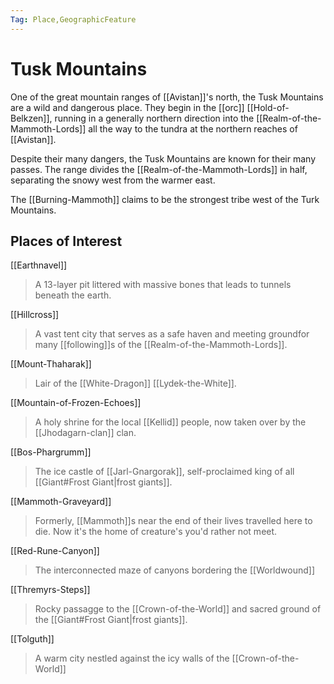 ```yaml
---
Tag: Place,GeographicFeature
---
```

# Tusk Mountains
One of the great mountain ranges of [[Avistan]]'s north, the Tusk Mountains are a wild and dangerous place. They begin in the [[orc]] [[Hold-of-Belkzen]], running in a generally northern direction into the [[Realm-of-the-Mammoth-Lords]] all the way to the tundra at the northern reaches of [[Avistan]]. 

Despite their many dangers, the Tusk Mountains are known for their many passes. The range divides the [[Realm-of-the-Mammoth-Lords]] in half, separating the snowy west from the warmer east. 

The [[Burning-Mammoth]] claims to be the strongest tribe west of the Turk Mountains.

## Places of Interest
[[Earthnavel]]
> A 13-layer pit littered with massive bones that leads to tunnels beneath the earth.

[[Hillcross]]
> A vast tent city that serves as a safe haven and meeting groundfor many [[following]]s of the [[Realm-of-the-Mammoth-Lords]].

[[Mount-Thaharak]]
> Lair of the [[White-Dragon]] [[Lydek-the-White]].

[[Mountain-of-Frozen-Echoes]]
> A holy shrine for the local [[Kellid]] people, now taken over by the [[Jhodagarn-clan]] clan.

[[Bos-Phargrumm]]
>The ice castle of [[Jarl-Gnargorak]], self-proclaimed king of all [[Giant#Frost Giant|frost giants]].

[[Mammoth-Graveyard]]
> Formerly, [[Mammoth]]s near the end of their lives travelled here to die. Now it's the home of creature's you'd rather not meet.

[[Red-Rune-Canyon]]
> The interconnected maze of canyons bordering the [[Worldwound]]

[[Thremyrs-Steps]]
> Rocky passagge to the [[Crown-of-the-World]] and sacred ground of the [[Giant#Frost Giant|frost giants]].

[[Tolguth]]
>A warm city nestled against the icy walls of the [[Crown-of-the-World]]
